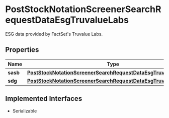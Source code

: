 

# PostStockNotationScreenerSearchRequestDataEsgTruvalueLabs

ESG data provided by FactSet's Truvalue Labs.

## Properties

Name | Type | Description | Notes
------------ | ------------- | ------------- | -------------
**sasb** | [**PostStockNotationScreenerSearchRequestDataEsgTruvalueLabsSasb**](PostStockNotationScreenerSearchRequestDataEsgTruvalueLabsSasb.md) |  |  [optional]
**sdg** | [**PostStockNotationScreenerSearchRequestDataEsgTruvalueLabsSdg**](PostStockNotationScreenerSearchRequestDataEsgTruvalueLabsSdg.md) |  |  [optional]


## Implemented Interfaces

* Serializable



